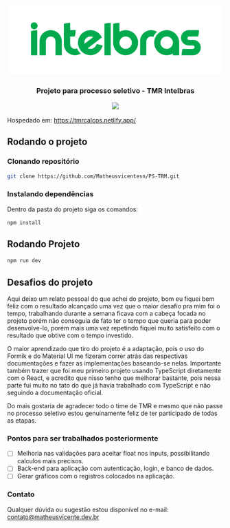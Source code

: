 <p align="center">
  <img src="public/logo_intelbras.png" width="500" alt="logo" />
</p>

  <h3 align="center">Projeto para processo seletivo - TMR Intelbras </h3>
<p align="center">
<img src="https://img.shields.io/badge/React-20232A?style=for-the-badge&logo=react&logoColor=61DAFB" alt="" /><img src="https://img.shields.io/badge/JavaScript-F7DF1E?style=for-the-badge&logo=javascript&logoColor=black" alt="" />
<img src="https://img.shields.io/badge/Material%20UI-007FFF?style=for-the-badge&logo=mui&logoColor=whitealt=" />
<img src="https://img.shields.io/badge/TypeScript-007ACC?style=for-the-badge&logo=typescript&logoColor=white" alt="" />

</p>

Hospedado em: <a href="https://tmrcalcps.netlify.app/" title="">https://tmrcalcps.netlify.app/</a>

## Rodando o projeto

### Clonando repositório

```bash
git clone https://github.com/Matheusvicentesn/PS-TRM.git
```

### Instalando dependências

Dentro da pasta do projeto siga os comandos:

```bash
npm install
```

## Rodando Projeto

```bash
npm run dev
```

## Desafios do projeto

Aqui deixo um relato pessoal do que achei do projeto, bom eu fiquei bem feliz com o resultado alcançado uma vez que o maior desafio pra mim foi o tempo, trabalhando durante a semana ficava com a cabeça focada no projeto porém não conseguia de fato ter o tempo que queria para poder desenvolve-lo, porém mais uma vez repetindo fiquei muito satisfeito com o resultado que obtive com o tempo investido.

O maior aprendizado que tiro do projeto é a adaptação, pois o uso do Formik e do Material UI me fizeram correr atrás das respectivas documentações e fazer as implementações baseando-se nelas. Importante também trazer que foi meu primeiro projeto usando TypeScript diretamente com o React, e acredito que nisso tenho que melhorar bastante, pois nessa parte fui muito no tato do que já havia trabalhado com TypeScript e não seguindo a documentação oficial.

Do mais gostaria de agradecer todo o time de TMR e mesmo que não passe no processo seletivo estou genuinamente feliz de ter participado de todas as etapas.

### Pontos para ser trabalhados posteriormente

- [ ] Melhoria nas validações para aceitar float nos inputs, possibilitando calculos mais precisos.
- [ ] Back-end para aplicação com autenticação, login, e banco de dados.
- [ ] Gerar gráficos com o registros colocados na aplicação.

### Contato

Qualquer dúvida ou sugestão estou disponível no e-mail:
<a href="mailto:contato@matheusvicente.dev.br?subject=Questions" title=""> contato@matheusvicente.dev.br</a>
